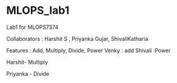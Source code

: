 # MLOPS_lab1
Lab1 for MLOPS7374


Collaborators : Harshit S , Priyanka Gujar, ShivaliKatharia


Features : Add, Multiply, Divide, Power
Venky : add
Shivali :Power

Harshit- Multiply

Priyanka - Divide